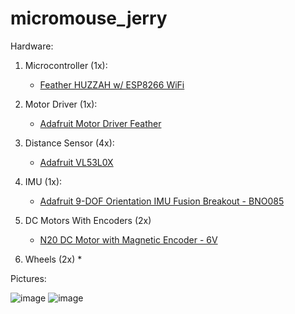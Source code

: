 # micromouse_jerry


Hardware:

1. Microcontroller (1x):

    * [Feather HUZZAH w/ ESP8266 WiFi](https://www.adafruit.com/product/3213)

2. Motor Driver (1x):

    * [Adafruit Motor Driver Feather](https://www.adafruit.com/product/3243)

3. Distance Sensor (4x): 

    * [Adafruit VL53L0X](https://www.adafruit.com/product/3317)

4. IMU (1x): 

    * [Adafruit 9-DOF Orientation IMU Fusion Breakout - BNO085](https://www.adafruit.com/product/4754)

5. DC Motors With Encoders (2x)
    * [N20 DC Motor with Magnetic Encoder - 6V ](https://www.adafruit.com/product/4641)

4. Wheels (2x)
    * 


Pictures:

![image](https://user-images.githubusercontent.com/732604/216888867-85598c70-579a-4dae-b932-dc87e2db5c07.png)
![image](https://user-images.githubusercontent.com/732604/216889184-6a3703cc-aed9-426c-a1c6-e314b69aa47d.png)
